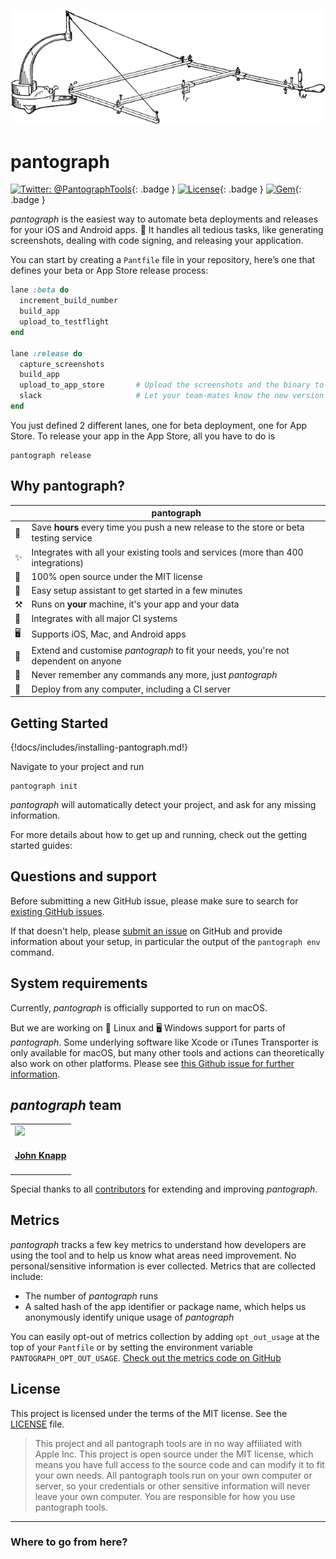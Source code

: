 ![img/pantograph_text.png](img/pantograph_text.png)

pantograph
============

[![Twitter: @PantographTools](https://img.shields.io/badge/contact-@PantographTools-blue.svg?style=flat)](https://twitter.com/PantographTools){: .badge }
[![License](https://img.shields.io/badge/license-MIT-green.svg?style=flat)](https://github.com/pantograph/pantograph/blob/master/LICENSE){: .badge }
[![Gem](https://img.shields.io/gem/v/pantograph.svg?style=flat)](https://rubygems.org/gems/pantograph){: .badge }

_pantograph_ is the easiest way to automate beta deployments and releases for your iOS and Android apps. 🚀 It handles all tedious tasks, like generating screenshots, dealing with code signing, and releasing your application.

You can start by creating a `Pantfile` file in your repository, here’s one that defines your beta or App Store release process:

```ruby
lane :beta do
  increment_build_number
  build_app
  upload_to_testflight
end

lane :release do
  capture_screenshots
  build_app
  upload_to_app_store       # Upload the screenshots and the binary to iTunes
  slack                     # Let your team-mates know the new version is live
end
```

You just defined 2 different lanes, one for beta deployment, one for App Store. To release your app in the App Store, all you have to do is

```shell
pantograph release
```

## Why pantograph?

|              | pantograph
-------------- | ----------
🚀 | Save **hours** every time you push a new release to the store or beta testing service
✨ | Integrates with all your existing tools and services (more than 400 integrations)
📖 | 100% open source under the MIT license
🎩 | Easy setup assistant to get started in a few minutes
⚒ | Runs on **your** machine, it's your app and your data
👻 | Integrates with all major CI systems
🖥 | Supports iOS, Mac, and Android apps
🔧 | Extend and customise _pantograph_ to fit your needs, you're not dependent on anyone
💭 | Never remember any commands any more, just _pantograph_
🚢 | Deploy from any computer, including a CI server

## Getting Started

{!docs/includes/installing-pantograph.md!}

Navigate to your project and run

```shell
pantograph init
```

_pantograph_ will automatically detect your project, and ask for any missing information.

For more details about how to get up and running, check out the getting started guides:

<!--
- [pantograph Getting Started guide for iOS](getting-started/ios/setup.md)
- [pantograph Getting Started guide for Android](getting-started/android/setup.md)
-->

## Questions and support

Before submitting a new GitHub issue, please make sure to search for [existing GitHub issues](https://github.com/pantograph/pantograph/issues).

If that doesn't help, please [submit an issue](https://github.com/pantograph/pantograph/issues) on GitHub and provide information about your setup, in particular the output of the `pantograph env` command.

## System requirements

Currently, _pantograph_ is officially supported to run on macOS. 

But we are working on 🐧 Linux and 🖥️ Windows support for parts of _pantograph_. Some underlying software like Xcode or iTunes Transporter is only available for macOS, but many other tools and actions can theoretically also work on other platforms. Please see [this Github issue for further information](https://github.com/pantograph/pantograph/issues/11687).

## _pantograph_ team

<table>
<tr>
<td>
<a href='https://twitter.com/petrosichor'><img src='https://github.com/johnknapprs.png?size=200' width=140></a>
<h4 align='center'><a href='https://twitter.com/petrosichor'>John Knapp</a></h4>
</td>
</table>

Special thanks to all [contributors](https://github.com/johnknapprs/pantograph/graphs/contributors) for extending and improving _pantograph_.

## Metrics
 
_pantograph_ tracks a few key metrics to understand how developers are using the tool and to help us know what areas need improvement. No personal/sensitive information is ever collected. Metrics that are collected include: 
 
* The number of _pantograph_ runs
* A salted hash of the app identifier or package name, which helps us anonymously identify unique usage of _pantograph_
 
You can easily opt-out of metrics collection by adding `opt_out_usage` at the top of your `Pantfile` or by setting the environment variable `PANTOGRAPH_OPT_OUT_USAGE`. [Check out the metrics code on GitHub](https://github.com/pantograph/pantograph/tree/master/pantograph_core/lib/pantograph_core/analytics)

## License

This project is licensed under the terms of the MIT license. See the [LICENSE](https://github.com/pantograph/pantograph/blob/master/LICENSE) file.

> This project and all pantograph tools are in no way affiliated with Apple Inc. This project is open source under the MIT license, which means you have full access to the source code and can modify it to fit your own needs. All pantograph tools run on your own computer or server, so your credentials or other sensitive information will never leave your own computer. You are responsible for how you use pantograph tools.

----
### Where to go from here?
<!--
- [pantograph Getting Started guide for iOS](getting-started/ios/setup.md)
- [pantograph Getting Started guide for Android](getting-started/android/setup.md)
-->
